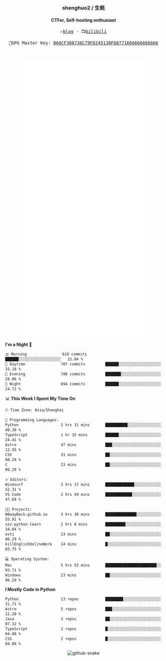 <h3 align="center"> shenghuo2 / 生蚝 </h3>
<h4 align="center" >CTFer, Self-hosting enthusiast</h3>


<p align="center">
  <samp>
    ✍️<a href="https://blog.shenghuo2.top/">blog</a> -
    📺<a href="https://space.bilibili.com/85894935">bilibili</a>
  </samp>
</p>
<p align="center">
  <samp>
     🔐GPG Master Key: <a align="center" href="https://github.com/shenghuo2.gpg">B66CF308736C79FD245138F68771666666666666</a>
  </samp>
</p>
<br>
<p align="center">
  <a href="https://github.com/shenghuo2">
    <img width="400" align="top" src="https://github.com/shenghuo2/shenghuo2/blob/main/metrics.left.svg" />
  </a>
  <a href="https://github.com/shenghuo2">
    <img width="400" align="top" src="https://github.com/shenghuo2/shenghuo2/blob/main/metrics.right.svg" />
  </a>
</p>


<!--START_SECTION:waka-->
**I'm a Night 🦉** 

```text
🌞 Morning                619 commits         ██████░░░░░░░░░░░░░░░░░░░   22.04 % 
🌆 Daytime                707 commits         ██████░░░░░░░░░░░░░░░░░░░   25.18 % 
🌃 Evening                788 commits         ███████░░░░░░░░░░░░░░░░░░   28.06 % 
🌙 Night                  694 commits         ██████░░░░░░░░░░░░░░░░░░░   24.72 % 
```


📊 **This Week I Spent My Time On** 

```text
🕑︎ Time Zone: Asia/Shanghai

💬 Programming Languages: 
Python                   2 hrs 31 mins       ██████████░░░░░░░░░░░░░░░   40.30 % 
TypeScript               1 hr 32 mins        ██████░░░░░░░░░░░░░░░░░░░   24.41 % 
Astro                    47 mins             ███░░░░░░░░░░░░░░░░░░░░░░   12.55 % 
CSV                      31 mins             ██░░░░░░░░░░░░░░░░░░░░░░░   08.29 % 
C                        23 mins             ██░░░░░░░░░░░░░░░░░░░░░░░   06.29 % 

🔥 Editors: 
Windsurf                 3 hrs 17 mins       █████████████░░░░░░░░░░░░   52.31 % 
VS Code                  2 hrs 59 mins       ████████████░░░░░░░░░░░░░   47.69 % 

🐱‍💻 Projects: 
N0wayBack.github.io      3 hrs 30 mins       ██████████████░░░░░░░░░░░   55.91 % 
uzz-python-learn         2 hrs 8 mins        █████████░░░░░░░░░░░░░░░░   34.04 % 
exti                     23 mins             ██░░░░░░░░░░░░░░░░░░░░░░░   06.29 % 
killEnglishOnlineWork    14 mins             █░░░░░░░░░░░░░░░░░░░░░░░░   03.75 % 

💻 Operating System: 
Mac                      5 hrs 53 mins       ███████████████████████░░   93.71 % 
Windows                  23 mins             ██░░░░░░░░░░░░░░░░░░░░░░░   06.29 % 
```

**I Mostly Code in Python** 

```text
Python                   13 repos            ████████░░░░░░░░░░░░░░░░░   31.71 % 
Astro                    5 repos             ███░░░░░░░░░░░░░░░░░░░░░░   12.20 % 
Java                     3 repos             ██░░░░░░░░░░░░░░░░░░░░░░░   07.32 % 
TypeScript               2 repos             █░░░░░░░░░░░░░░░░░░░░░░░░   04.88 % 
CSS                      2 repos             █░░░░░░░░░░░░░░░░░░░░░░░░   04.88 % 
```




<!--END_SECTION:waka-->


<div align="center">
  <picture>
    <source media="(prefers-color-scheme: dark)" srcset="https://gist.githubusercontent.com/shenghuo2/bfce20b14ab0484cef03bae6e60e0b3a/raw/github-snake-dark.svg" />
    <source media="(prefers-color-scheme: light)" srcset="https://gist.githubusercontent.com/shenghuo2/bfce20b14ab0484cef03bae6e60e0b3a/raw/github-snake.svg" />
    <img alt="github-snake" src="https://gist.githubusercontent.com/shenghuo2/bfce20b14ab0484cef03bae6e60e0b3a/raw/github-snake.svg" />
  </picture>
</div>

<!--
**shenghuo2/shenghuo2** is a ✨ _special_ ✨ repository because its `README.md` (this file) appears on your GitHub profile.

Here are some ideas to get you started:

- 🔭 I’m currently working on ...
- 🌱 I’m currently learning ...
- 👯 I’m looking to collaborate on ...
- 🤔 I’m looking for help with ...
- 💬 Ask me about ...
- 📫 How to reach me: ...
- 😄 Pronouns: ...
- ⚡ Fun fact: ...
-->
